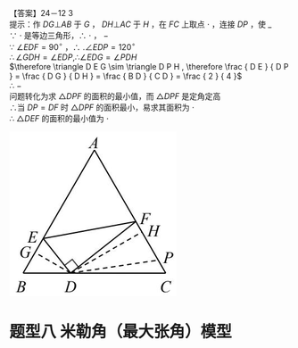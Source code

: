 【答案】24－12 3  
提示：作 $D G \bot A B$ 于 $G$ ， $D H \bot A C$ 于 $H$ ，在 $F C$ 上取点 $\cdot$ ，连接 $D P$ ，使 $\_$   
∵ $\cdot$ 是等边三角形，∴ $\cdot$ ， $-$   
∵ $\angle E D F { = } 9 0 ^ { \circ }$ ，∴ $. \angle E D P = 1 2 0 ^ { \circ }$   
$\therefore \angle G D H = \angle E D P , \therefore \angle E D G = \angle P D H$   
$\therefore \triangle D E G \sim \triangle D P H , \therefore \frac { D E } { D P } = \frac { D G } { D H } = \frac { B D } { C D } = \frac { 2 } { 4 }$   
∴ $-$   
问题转化为求 $\triangle D P F$ 的面积的最小值，而 $\triangle D P F$ 是定角定高  
∴当 $D P { = } D F$ 时 $\triangle D P F$ 的面积最小，易求其面积为 $\cdot$   
∴ $\triangle D E F$ 的面积的最小值为 $\cdot$

![](<../../qs_image_DB/专题2-3_八种隐圆类最值问题，圆来如此简单（解析版）/f1312f2c06ae393c6f8fc84b655b87f2b064f3b974c8ada3d4ad89bf7c77f4ba.jpg>)

# 题型八 米勒角（最大张角）模型
